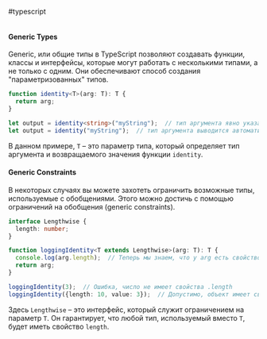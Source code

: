 #typescript 
```table-of-contents
```
#### Generic Types

Generic, или общие типы в TypeScript позволяют создавать функции, классы и интерфейсы, которые могут работать с несколькими типами, а не только с одним. Они обеспечивают способ создания "параметризованных" типов.

```typescript
function identity<T>(arg: T): T {
  return arg;
}

let output = identity<string>("myString");  // тип аргумента явно указан
let output = identity("myString");  // тип аргумента выводится автоматически
```

В данном примере, `T` – это параметр типа, который определяет тип аргумента и возвращаемого значения функции `identity`.

#### Generic Constraints

В некоторых случаях вы можете захотеть ограничить возможные типы, используемые с обобщениями. Этого можно достичь с помощью ограничений на обобщения (generic constraints).

```typescript
interface Lengthwise {
  length: number;
}

function loggingIdentity<T extends Lengthwise>(arg: T): T {
  console.log(arg.length);  // Теперь мы знаем, что у arg есть свойство .length, поэтому нет ошибки
  return arg;
}

loggingIdentity(3);  // Ошибка, число не имеет свойства .length
loggingIdentity({length: 10, value: 3});  // Допустимо, объект имеет свойство .length
```

Здесь `Lengthwise` – это интерфейс, который служит ограничением на параметр `T`. Он гарантирует, что любой тип, используемый вместо `T`, будет иметь свойство `length`.